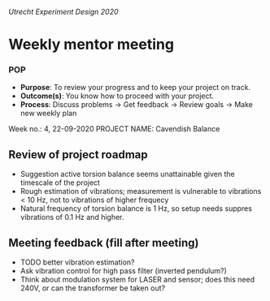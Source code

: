 *Utrecht Experiment Design 2020*

# Weekly mentor meeting

### POP

+ **Purpose**: To review your progress and to keep your project on track.
+ **Outcome(s)**: You know how to proceed with your project.
+ **Process**: Discuss problems → Get feedback → Review goals → Make new weekly plan

Week no.: 4, 22-09-2020
PROJECT NAME: Cavendish Balance


## Review of project roadmap

+ Suggestion active torsion balance seems unattainable given the timescale of the project  
+ Rough estimation of vibrations; measurement is vulnerable to vibrations < 10 Hz, not to vibrations of higher frequecy
+ Natural frequency of torsion balance is 1 Hz, so setup needs suppres vibrations of 0.1 Hz and higher.  


## Meeting feedback (fill after meeting)

+ TODO better vibration estimation?
+ Ask vibration control for high pass filter (inverted pendulum?)
+ Think about modulation system for LASER and sensor; does this need 240V, or can the transformer be taken out?
